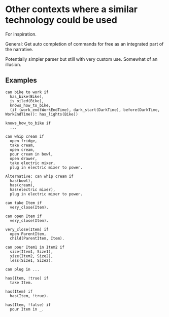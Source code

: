 # Other contexts where a similar technology could be used

For inspiration.

General: Get auto completion of commands for free as an integrated part
of the narrative.

Potentially simpler parser but still with very custom use.  Somewhat of
an illusion.

## Examples

```
can bike to work if
  has_bike(Bike),
  is_oiled(Bike),
  knows_how_to_bike,
  (if (work_end(WorkEndTime), dark_start(DarkTime), before(DarkTime, WorkEndTime)): has_lights(Bike))

knows_how_to_bike if
  ...
```

```
can whip cream if
  open fridge,
  take cream,
  open cream,
  pour cream in bowl,
  open drawer,
  take electric mixer,
  plug in electric mixer to power.

Alternative: can whip cream if
  has(bowl),
  has(cream),
  has(electric mixer),
  plug in electric mixer to power.

can take Item if
  very_close(Item).

can open Item if
  very_close(Item).

very_close(Item) if
  open ParentItem,
  child(ParentItem, Item).

can pour Item1 in Item2 if
  size(Item1, Size1),
  size(Item2, Size2),
  less(Size1, Size2).

can plug in ...

has(Item, !true) if
  take Item.
  
has(Item) if
  has(Item, !true).

has(Item, !false) if
  pour Item in _.
```
